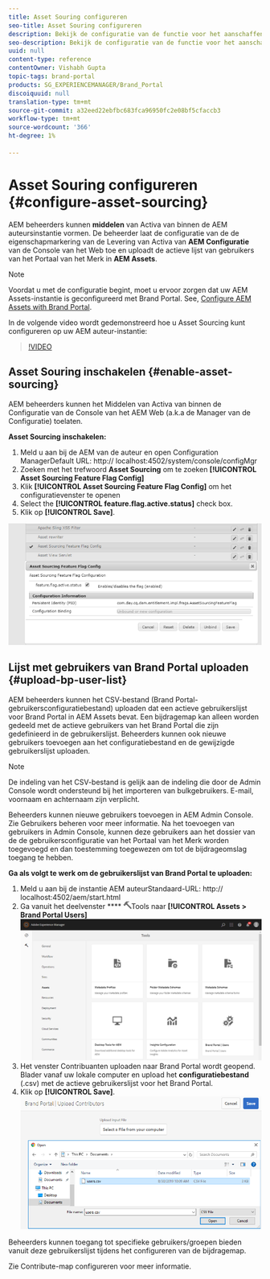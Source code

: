 ```yaml
---
title: Asset Souring configureren
seo-title: Asset Souring configureren
description: Bekijk de configuratie van de functie voor het aanschaffen van bedrijfsmiddelen in AEM Assets.
seo-description: Bekijk de configuratie van de functie voor het aanschaffen van bedrijfsmiddelen in AEM Assets.
uuid: null
content-type: reference
contentOwner: Vishabh Gupta
topic-tags: brand-portal
products: SG_EXPERIENCEMANAGER/Brand_Portal
discoiquuid: null
translation-type: tm+mt
source-git-commit: a32eed22ebfbc683fca96950fc2e08bf5cfaccb3
workflow-type: tm+mt
source-wordcount: '366'
ht-degree: 1%

---
```



# Asset Souring configureren {#configure-asset-sourcing}

AEM beheerders kunnen **middelen** van Activa van binnen de AEM auteursinstantie vormen. De beheerder laat de configuratie van de de eigenschapmarkering van de Levering van Activa van **AEM Configuratie** van de Console van het Web toe en uploadt de actieve lijst van gebruikers van het Portaal van het Merk in **AEM Assets**.

>[!NOTE]
>
>Voordat u met de configuratie begint, moet u ervoor zorgen dat uw AEM Assets-instantie is geconfigureerd met Brand Portal. See, [Configure AEM Assets with Brand Portal](../using/configure-aem-assets-with-brand-portal.md).

In de volgende video wordt gedemonstreerd hoe u Asset Sourcing kunt configureren op uw AEM auteur-instantie:

>[!VIDEO](https://video.tv.adobe.com/v/29771)

## Asset Souring inschakelen {#enable-asset-sourcing}

AEM beheerders kunnen het Middelen van Activa van binnen de Configuratie van de Console van het AEM Web (a.k.a de Manager van de Configuratie) toelaten.

**Asset Sourcing inschakelen:**
1. Meld u aan bij de AEM van de auteur en open Configuration ManagerDefault URL: http:// localhost:4502/system/console/configMgr
1. Zoeken met het trefwoord **Asset Sourcing** om te zoeken **[!UICONTROL Asset Sourcing Feature Flag Config]**
1. Klik **[!UICONTROL Asset Sourcing Feature Flag Config]** om het configuratievenster te openen
1. Select the **[!UICONTROL feature.flag.active.status]** check box.
1. Klik op **[!UICONTROL Save]**.

![](assets/enable-asset-sourcing.png)

## Lijst met gebruikers van Brand Portal uploaden {#upload-bp-user-list}

AEM beheerders kunnen het CSV-bestand (Brand Portal-gebruikersconfiguratiebestand) uploaden dat een actieve gebruikerslijst voor Brand Portal in AEM Assets bevat. Een bijdragemap kan alleen worden gedeeld met de actieve gebruikers van het Brand Portal die zijn gedefinieerd in de gebruikerslijst. Beheerders kunnen ook nieuwe gebruikers toevoegen aan het configuratiebestand en de gewijzigde gebruikerslijst uploaden.

>[!NOTE]
>
>De indeling van het CSV-bestand is gelijk aan de indeling die door de Admin Console wordt ondersteund bij het importeren van bulkgebruikers. E-mail, voornaam en achternaam zijn verplicht.

Beheerders kunnen nieuwe gebruikers toevoegen in AEM Admin Console. Zie Gebruikers [](brand-portal-adding-users.md) beheren voor meer informatie. Na het toevoegen van gebruikers in Admin Console, kunnen deze gebruikers aan het dossier van de de gebruikersconfiguratie van het Portaal van het Merk worden toegevoegd en dan toestemming toegewezen om tot de bijdrageomslag toegang te hebben.

**Ga als volgt te werk om de gebruikerslijst van Brand Portal te uploaden:**
1. Meld u aan bij de instantie AEM auteurStandaard-URL: http:// localhost:4502/aem/start.html
1. Ga vanuit het deelvenster **** ![](assets/tools.png)Tools naar **[!UICONTROL Assets > Brand Portal Users]**
   ![](assets/upload-user-list1.png)
1. Het venster Contribuanten uploaden naar Brand Portal wordt geopend.
Blader vanaf uw lokale computer en upload het **configuratiebestand** (.csv) met de actieve gebruikerslijst voor het Brand Portal.
1. Klik op **[!UICONTROL Save]**.
   ![](assets/upload-user-list2.png)


Beheerders kunnen toegang tot specifieke gebruikers/groepen bieden vanuit deze gebruikerslijst tijdens het configureren van de bijdragemap.

Zie Contribute-map [](brand-portal-contribution-folder.md)configureren voor meer informatie.
